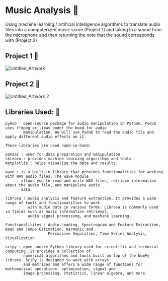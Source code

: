 # Music Analysis 🎵

Using machine learning / artificial intelligence algorithms to translate audio files into a computerized music score (Project 1) and taking in a sound from the microphone and then returning the note that the sound corresponds with (Project 2)


## Project 1 🎼
![Untitled_Artwork](https://github.com/vibhad10/Music-Analysis/assets/87840934/795cb7a5-d295-484c-a5a9-27c61ad91471)

## Project 2 🎤
![Untitled_Artwork 2](https://github.com/vibhad10/Music-Analysis/assets/87840934/d038679a-65ed-4dae-a6d9-bb163d71cc3b)


## Libraries Used: 📓
```
pydub : open-source package for audio manipulation in Python. Pydub uses ffmpeg or libav under the hood for audio 
        manipulation. We will use Pydub to read the audio file and apply different audio effects on it.
```

```
These libraries are used hand-in-hand:

pandas : used for data preparation and manipulation
sklearn : provides machine learning algorithms and tools
matplotlib : helps visualize the data and results. 
```

```
wave : is a built-in library that provides functionalities for working with WAV audio files. The wave module 
       allows you to read and write WAV files, retrieve information about the audio file, and manipulate audio 
       data.
```

```
librosa : audio analysis and feature extraction. It provides a wide range of tools and functionalities to work 
          with audio data in various forms. Librosa is commonly used in fields such as music information retrieval,
          audio signal processing, and machine learning.  
          
Functionalitites : Audio Loading, Spectrogram and Feature Extraction, Beat and Tempo Estimation, Harmonic and 
                   Percussive Separation, Time Series Analysis, Visualization
```

```
scipy : open-source Python library used for scientific and technical computing. It provides a collection of 
        numerical algorithms and tools built on top of the NumPy library. SciPy is designed to work with arrays
        and matrices and offers a wide range of functions for mathematical operations, optimization, signal and
        image processing, statistics, linear algebra, and more.
```
